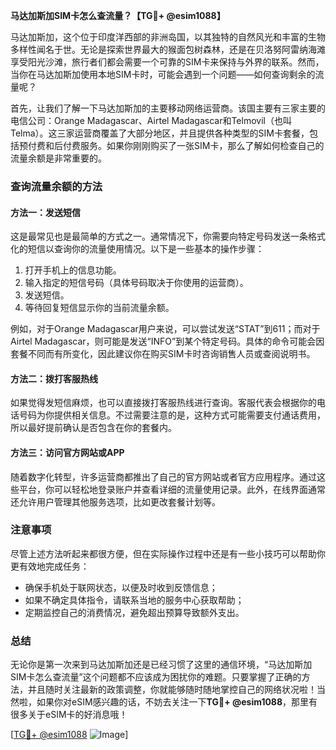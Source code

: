 **马达加斯加SIM卡怎么查流量？【TG💪+ @esim1088】**

马达加斯加，这个位于印度洋西部的非洲岛国，以其独特的自然风光和丰富的生物多样性闻名于世。无论是探索世界最大的猴面包树森林，还是在贝洛努阿雷纳海滩享受阳光沙滩，旅行者们都会需要一个可靠的SIM卡来保持与外界的联系。然而，当你在马达加斯加使用本地SIM卡时，可能会遇到一个问题——如何查询剩余的流量呢？

首先，让我们了解一下马达加斯加的主要移动网络运营商。该国主要有三家主要的电信公司：Orange Madagascar、Airtel Madagascar和Telmovil（也叫Telma）。这三家运营商覆盖了大部分地区，并且提供各种类型的SIM卡套餐，包括预付费和后付费服务。如果你刚刚购买了一张SIM卡，那么了解如何检查自己的流量余额是非常重要的。

### 查询流量余额的方法

#### 方法一：发送短信
这是最常见也是最简单的方式之一。通常情况下，你需要向特定号码发送一条格式化的短信以查询你的流量使用情况。以下是一些基本的操作步骤：

1. 打开手机上的信息功能。
2. 输入指定的短信号码（具体号码取决于你使用的运营商）。
3. 发送短信。
4. 等待回复短信显示你的当前流量余额。

例如，对于Orange Madagascar用户来说，可以尝试发送“STAT”到611；而对于Airtel Madagascar，则可能是发送“INFO”到某个特定号码。具体的命令可能会因套餐不同而有所变化，因此建议你在购买SIM卡时咨询销售人员或查阅说明书。

#### 方法二：拨打客服热线
如果觉得发短信麻烦，也可以直接拨打客服热线进行查询。客服代表会根据你的电话号码为你提供相关信息。不过需要注意的是，这种方式可能需要支付通话费用，所以最好提前确认是否包含在你的套餐内。

#### 方法三：访问官方网站或APP
随着数字化转型，许多运营商都推出了自己的官方网站或者官方应用程序。通过这些平台，你可以轻松地登录账户并查看详细的流量使用记录。此外，在线界面通常还允许用户管理其他服务选项，比如更改套餐计划等。

### 注意事项
尽管上述方法听起来都很方便，但在实际操作过程中还是有一些小技巧可以帮助你更有效地完成任务：
- 确保手机处于联网状态，以便及时收到反馈信息；
- 如果不确定具体指令，请联系当地的服务中心获取帮助；
- 定期监控自己的消费情况，避免超出预算导致额外支出。

### 总结
无论你是第一次来到马达加斯加还是已经习惯了这里的通信环境，“马达加斯加SIM卡怎么查流量”这个问题都不应该成为困扰你的难题。只要掌握了正确的方法，并且随时关注最新的政策调整，你就能够随时随地掌控自己的网络状况啦！当然啦，如果你对eSIM感兴趣的话，不妨去关注一下**TG💪+ @esim1088**，那里有很多关于eSIM卡的好消息哦！

[[TG💪+ @esim1088](https://t.me/s/esim1088) ![Image](https://i.postimg.cc/4NQfJmqS/Snipaste-2025-05-13-00-14-12.png)]